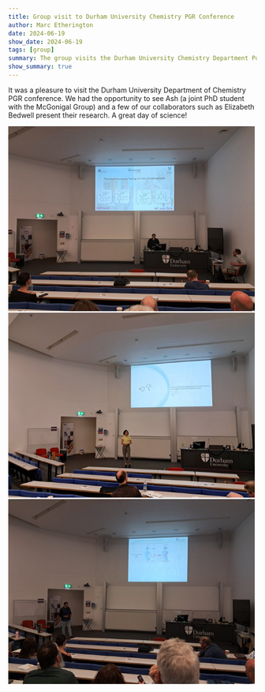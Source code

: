 ```yaml
---
title: Group visit to Durham University Chemistry PGR Conference
author: Marc Etherington
date: 2024-06-19
show_date: 2024-06-19
tags: [group]
summary: The group visits the Durham University Chemistry Department Postgraduate Research Conference to see some of their latest research.
show_summary: true
---
```

It was a pleasure to visit the Durham University Department of Chemistry PGR conference. We had the opportunity to see Ash (a joint PhD student with the McGonigal Group) and a few of our collaborators such as Elizabeth Bedwell present their research. A great day of science!

<img src="https://github.com/marc-k-etherington/marc-k-etherington.github.io/blob/main/content/post/images/Ash_PGR_2024.jpg?raw=true" width="500" height="auto">
<img src="https://github.com/marc-k-etherington/marc-k-etherington.github.io/blob/main/content/post/images/EVB_PGR_2024.jpg?raw=true" width="500" height="auto">
<img src="https://github.com/marc-k-etherington/marc-k-etherington.github.io/blob/main/content/post/images/Rob_PGR_2024.jpg?raw=true" width="500" height="auto">
